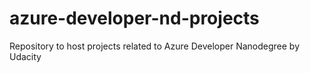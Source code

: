 # azure-developer-nd-projects
 Repository to host projects related to Azure Developer Nanodegree by Udacity
